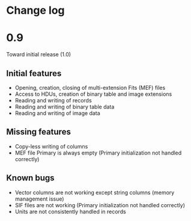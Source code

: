 # Change log

# 0.9

Toward initial release (1.0)

## Initial features

* Opening, creation, closing of multi-extension Fits (MEF) files
* Access to HDUs, creation of binary table and image extensions
* Reading and writing of records
* Reading and writing of binary table data
* Reading and writing of image data

## Missing features

* Copy-less writing of columns
* MEF file Primary is always empty (Primary initialization not handled correctly)

## Known bugs

* Vector columns are not working except string columns (memory management issue)
* SIF files are not working (Primary initialization not handled correctly)
* Units are not consistently handled in records
